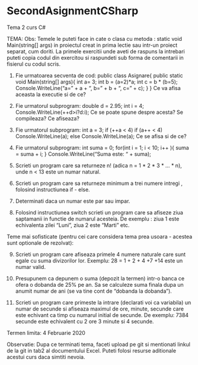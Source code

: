 # SecondAsignmentCSharp
 Tema 2 curs C#

TEMA: 
Obs: Temele le puteti face in cate o clasa cu metoda : static void Main(string[] args) in proiectul creat in prima lectie sau intr-un proiect separat, cum doriti. La primele exercitii unde aveti de raspuns la intrebari puteti copia codul din exercitou si raspundeti sub forma de comentarii in fisierul cu codul scris.


1. Fie urmatoarea secventa de cod:
public class Asignare{
	public static void Main(string[] args){
	int a= 3;
	int b = (a=2)*a;
	int c = b * (b=5);
	Console.WriteLine(“a=” + a + “, b=” + b + “, c=” + c);
}
}
Ce va afisa aceasta la executie si de ce?


2. Fie urmatorul subprogram:
double d = 2.95;
int i = 4;
Console.WriteLine(++d>i?d:i);
Ce se poate spune despre acesta? Se compileaza? Ce afiseaza?


3. Fie urmatorul subprogram:
int a = 3;
if (++a < 4)
	if (a++ < 4)
		Console.WriteLine(a);
else
		Console.WriteLine(a);
Ce se afisa si de ce?


4. Fie urmatorul subprogram:
int suma = 0;
for(int i = 1; i < 10; i++ ){
	suma = suma + i;
}
Console.WriteLine(“Suma este: “ + suma);


5. Scrieti un program care sa returneze n! (adica n = 1 * 2 * 3 * … * n), unde n < 13 este un numar natural.


6. Scrieti un program care sa returneze minimum a trei numere intregi , folosind instructiunea if - else.


7. Determinati daca un numar este par sau impar.


8. Folosind instructiunea switch scrieti un program care sa afiseze ziua saptamanii in functie de numarul acesteia. De exemplu : ziua 1 este echivalenta zilei “Luni”, ziua 2 este “Marti” etc.


Teme mai sofisticate (pentru cei care considera tema prea usoara - acestea sunt optionale de rezolvat):

9. Scrieti un program care afiseaza primele 4 numere naturale care sunt egale cu suma divizorilor lor. Exemplu: 28 = 1 + 2 + 4 +7 +14 este un numar valid.

10. Presupunem ca depunem o suma (depozit la termen) intr-o banca ce ofera o dobanda de 25% pe an. Sa se calculeze suma finala dupa un anumit numar de ani (se va tine cont de “dobanda la dobanda”).

11. Scrieti un program care primeste la intrare (declarati voi ca variabila) un numar de secunde si afiseaza maximul de ore, minute, secunde care este echivant ca timp cu numarul initial de secunde. De exemplu: 7384 secunde este echivalent cu 2 ore 3 minute si 4 secunde.

Termen limita: 4 Februarie 2020

Observatie: Dupa ce terminati tema, faceti upload pe git si mentionati linkul de la git in tab2 al documentului Excel. 
Puteti folosi resurse aditionale acestui curs daca simtiti nevoia.
